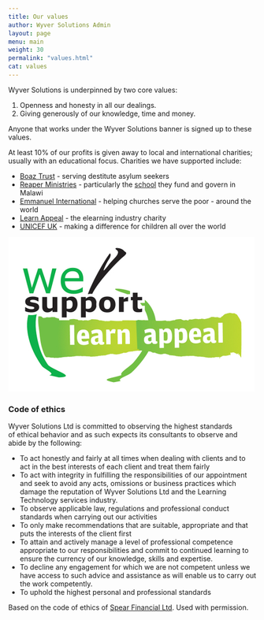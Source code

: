 ```yaml
---
title: Our values
author: Wyver Solutions Admin
layout: page
menu: main
weight: 30
permalink: "values.html"
cat: values
---
```

Wyver Solutions is underpinned by two core values:

  1. Openness and honesty in all our dealings.
  2. Giving generously of our knowledge, time and money.

Anyone that works under the Wyver Solutions banner is signed up to these values.

At least 10% of our profits is given away to local and international charities; usually with an educational focus. Charities we have supported include:

- <a href="http://boaztrust.org.uk/" target="_blank">Boaz Trust</a> - serving destitute asylum seekers
- <a href="http://reaperministries.org.uk/" target="_blank">Reaper Ministries</a> - particularly the [school](http://www.reaperministries.org.uk/reaper-ministries-in-action/action-in-malawi/good-hope-school-malawi/) they fund and govern in Malawi
- <a href="http://www.eiuk.org.uk/" target="_blank">Emmanuel International</a> - helping churches serve the poor - around the world
- <a href="http://learnappeal.com/" target="_blank">Learn Appeal</a> - the elearning industry charity
- <a href="https://www.unicef.org.uk/" target="_blank">UNICEF UK</a> - making a difference for children all over the world

<img src="/assets/images/We-support-learn-appeal-logo.jpg" />

### Code of ethics

Wyver Solutions Ltd is committed to observing the highest standards of ethical behavior and as such expects its consultants to observe and abide by the following:

* To act honestly and fairly at all times when dealing with clients and to act in the best interests of each client and treat them fairly
* To act with integrity in fulfilling the responsibilities of our appointment and seek to avoid any acts, omissions or business practices which damage the reputation of Wyver Solutions Ltd and the Learning Technology services industry.
* To observe applicable law, regulations and professional conduct standards when carrying out our activities
* To only make recommendations that are suitable, appropriate and that puts the interests of the client first
* To attain and actively manage a level of professional competence appropriate to our responsibilities and commit to continued learning to ensure the currency of our knowledge, skills and expertise.
* To decline any engagement for which we are not competent unless we have access to such advice and assistance as will enable us to carry out the work competently.
* To uphold the highest personal and professional standards

Based on the code of ethics of <a href="http://www.spearfinancial.co.uk/" target="_blank">Spear Financial Ltd</a>. Used with permission.
